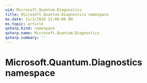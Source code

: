 ```yaml
---
uid: Microsoft.Quantum.Diagnostics
title: Microsoft.Quantum.Diagnostics namespace
ms.date: 11/2/2020 12:00:00 AM
ms.topic: article
qsharp.kind: namespace
qsharp.name: Microsoft.Quantum.Diagnostics
qsharp.summary: ''
---
```


# Microsoft.Quantum.Diagnostics namespace



